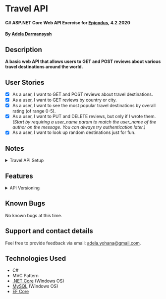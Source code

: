 # Travel API

#### C# ASP.NET Core Web API Exercise for [Epicodus](https://www.epicodus.com/), 4.2.2020

#### By [**Adela Darmansyah**](https://ayohana.github.io/portfolio/)

## Description

**A basic web API that allows users to GET and POST reviews about various travel destinations around the world.**

## User Stories

- [x] As a user, I want to GET and POST reviews about travel destinations.
- [x] As a user, I want to GET reviews by country or city.
- [x] As a user, I want to see the most popular travel destinations by overall rating (of range 0-5).
- [x] As a user, I want to PUT and DELETE reviews, but only if I wrote them. _(Start by requiring a user_name param to match the user_name of the author on the message. You can always try authentication later.)_
- [x] As a user, I want to look up random destinations just for fun.

## Notes

<details>
  <summary>Travel API Setup</summary>

* In CLI, `dotnet new webapi` generated this application's scaffolding.

* Setup the database by adding these packages:
  * `dotnet add package Microsoft.EntityFrameworkCore -v 2.2.0` 
  * `dotnet add package Pomelo.EntityFrameworkCore.MySql -v 2.2.0`

* To seed data into the database, add the following to `TravelAPIContext` class:
  `````
  ...
  protected override void OnModelCreating(ModelBuilder builder)
  {
    builder.Entity<Review>()
        .HasData(
            new Review { ReviewId = 1, Destination = "Hawaii", Title = "Coconuts Yes!", Description = "Always ask for them.", Rating = 3, user_name="Amy" },
            new Review { ReviewId = 2, Destination = "Seattle", Title = "The Emerald City", Description = "Mhm", Rating = 3, user_name="Bob" },
            new Review { ReviewId = 3, Destination = "Denver", Title = "Hiking Paradise", Description = "Bring your hiking shoes with you!", Rating = 3, user_name="Amy" },
            new Review { ReviewId = 4, Destination = "New York", Title = "Walk, walk, walk", Description = "So little time, so much distance to travel", Rating = 5, user_name="Bob" },
            new Review { ReviewId = 5, Destination = "Chicago", Title = "Good 'ol Chicago", Description = "Dunkin donuts all around!", Rating = 5, user_name="Amy" }
        );
  }
  ...
  `````

</details>

## Features

<details>
  <summary>API Versioning</summary>

* Generally, an API starts with Version 1.0. That way, when we make breaking changes at some point in the future, we can push these changes to Version 2.0. We can then leave Version 1.0 available for enterprises that don't have time to update to Version 2.0 just yet, or might need to make updates to their own code to deal with the changes first. If we're making smaller changes to an API, we might not upgrade to 2.0 - instead, 1.1 would suffice.

* Tutorial: [API Versioning in .NET Core](https://neelbhatt.com/2018/04/21/api-versioning-in-net-core/)

* Add the following to `TravelAPI.csproj`:
`````
...
<PackageReference Include="Microsoft.AspNetCore.Mvc.Versioning" Version="4.1.0" />
...
`````

* Update `ConfigureService` method in `Startup.cs`:
`````
...
services.AddApiVersioning(o => {
  o.ReportApiVersions = true;
  o.AssumeDefaultVersionWhenUnspecified = true;
  o.DefaultApiVersion = new ApiVersion(2, 0);
  o.Conventions.Controller<ReviewsV1Controller>().HasApiVersion(new ApiVersion(1, 0)); 
  o.Conventions.Controller<ReviewsV2Controller>().HasApiVersion(new ApiVersion(2, 0));
});
...
`````
  * Some points here:
    * `ReportApiVersions` flag is used to add the API versions in the response header.
    * `AssumeDefaultVersionWhenUnspecified` flag is used to set the default version when the client has not specified any versions. Without this flag, UnsupportedApiVersion exception would occur in the case when the version is not specified by the client
    * `DefaultApiVersion` flag is used to set the default version count

* Add attribute `[ApiVersion("1.0")]` for Version 1 & Version 2 to Controller

* Update URL based versioning by changing the route:
  * `[Route(“api/{v:apiVersion}/reviews)]`
  * This will call `/api/1.0/reviews`

</details>

## Known Bugs

No known bugs at this time.

## Support and contact details

Feel free to provide feedback via email: adela.yohana@gmail.com.

## Technologies Used

* C#
* MVC Pattern
* [.NET Core](https://dotnet.microsoft.com/download/dotnet-core/) (Windows OS)
* [MySQL](https://dev.mysql.com/downloads/file/?id=484919) (Windows OS)
* [EF Core](https://github.com/PomeloFoundation/Pomelo.EntityFrameworkCore.MySql)